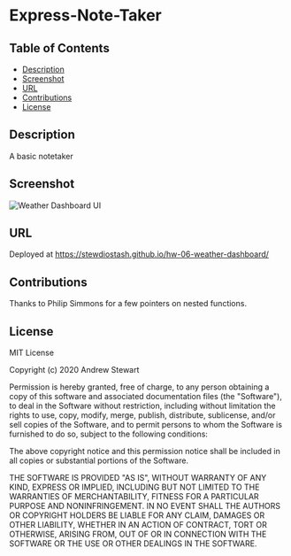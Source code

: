 # Express-Note-Taker

## Table of Contents

* [Description](#description)
* [Screenshot](#screenshot)
* [URL](#url)
* [Contributions](#contributions)
* [License](#license)


## Description

A basic notetaker 


## Screenshot

![Weather Dashboard UI](images/weather_dashboard_ui.png)


## URL
Deployed at https://stewdiostash.github.io/hw-06-weather-dashboard/


## Contributions

Thanks to Philip Simmons for a few pointers on nested functions.


## License

MIT License

Copyright (c) 2020 Andrew Stewart

Permission is hereby granted, free of charge, to any person obtaining a copy
of this software and associated documentation files (the "Software"), to deal
in the Software without restriction, including without limitation the rights
to use, copy, modify, merge, publish, distribute, sublicense, and/or sell
copies of the Software, and to permit persons to whom the Software is
furnished to do so, subject to the following conditions:

The above copyright notice and this permission notice shall be included in all
copies or substantial portions of the Software.

THE SOFTWARE IS PROVIDED "AS IS", WITHOUT WARRANTY OF ANY KIND, EXPRESS OR
IMPLIED, INCLUDING BUT NOT LIMITED TO THE WARRANTIES OF MERCHANTABILITY,
FITNESS FOR A PARTICULAR PURPOSE AND NONINFRINGEMENT. IN NO EVENT SHALL THE
AUTHORS OR COPYRIGHT HOLDERS BE LIABLE FOR ANY CLAIM, DAMAGES OR OTHER
LIABILITY, WHETHER IN AN ACTION OF CONTRACT, TORT OR OTHERWISE, ARISING FROM,
OUT OF OR IN CONNECTION WITH THE SOFTWARE OR THE USE OR OTHER DEALINGS IN THE
SOFTWARE.


